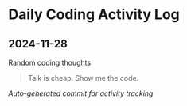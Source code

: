 # Daily Coding Activity Log

## 2024-11-28

Random coding thoughts

> Talk is cheap. Show me the code.

*Auto-generated commit for activity tracking*
